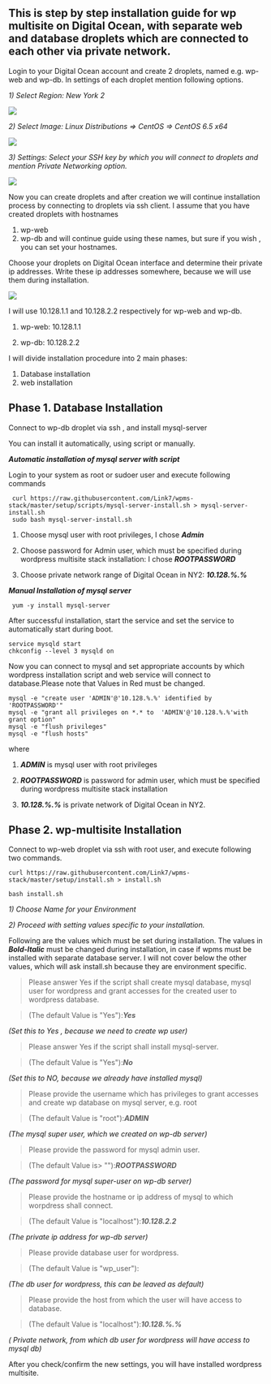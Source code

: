 This is step by step installation guide for wp multisite on Digital Ocean, with separate web and database droplets which are connected to each other via private network.
----------

Login to your Digital Ocean account and create 2 droplets, named e.g. wp-web and wp-db. In settings of each droplet mention following options.

*1)	Select Region: New York 2*

![](https://raw.githubusercontent.com/Link7/wpms-stack/master/docs/images/region.png)


*2)	Select Image: Linux Distributions => CentOS => CentOS 6.5 x64*

![](https://raw.githubusercontent.com/Link7/wpms-stack/master/docs/images/Image.png)

*3)	Settings: Select your SSH key by which you will connect to droplets and mention Private Networking option.*

![](https://raw.githubusercontent.com/Link7/wpms-stack/master/docs/images/settings.png)

Now you can create droplets and after creation we will continue installation process by connecting to droplets via ssh client.
I assume that you have created droplets with hostnames 
1) wp-web  
2) wp-db 
and will continue guide using these names, but sure if you wish , you can set your hostnames.

Choose your droplets on Digital Ocean interface and determine their private ip addresses.
Write these ip addresses somewhere, because we will use them during installation.

![](https://raw.githubusercontent.com/Link7/wpms-stack/master/docs/images/privateip.png)


 I will use 10.128.1.1 and 10.128.2.2 respectively for wp-web and wp-db.

1) wp-web:  10.128.1.1

2) wp-db:  10.128.2.2

I will divide installation procedure into 2 main phases: 
1.	Database installation
2.	 web installation


Phase 1. Database Installation
------------------------------

Connect to wp-db droplet via ssh , and install mysql-server 

You can install it automatically, using script or manually.

***Automatic installation of mysql server with script***

Login to your system as root or sudoer user and execute following commands

     curl https://raw.githubusercontent.com/Link7/wpms-stack/master/setup/scripts/mysql-server-install.sh > mysql-server-install.sh
     sudo bash mysql-server-install.sh
     
1)	Choose mysql user with root privileges, I chose ***Admin***

2)	Choose password for Admin user, which must be specified during wordpress multisite stack installation: I chose ***ROOTPASSWORD***

3)	Choose private network range of Digital Ocean in NY2: ***10.128.%.%*** 


***Manual Installation of mysql server***

     yum -y install mysql-server

After successful installation, start the service and set the service to automatically start during boot.

    service mysqld start
    chkconfig --level 3 mysqld on

Now you can connect to mysql and set appropriate accounts by which wordpress installation script and web service will connect to database.Please note that Values in Red must be changed.

    mysql -e "create user 'ADMIN'@'10.128.%.%' identified by 'ROOTPASSWORD'"  
    mysql -e "grant all privileges on *.* to  'ADMIN'@'10.128.%.%'with grant option" 
    mysql -e "flush privileges" 
    mysql -e "flush hosts"

where

1)	***ADMIN*** is mysql user with root privileges

2)	***ROOTPASSWORD*** is password for admin user, which must be specified during wordpress multisite stack  installation

3)	***10.128.%.%*** is private network of Digital Ocean in NY2.

Phase 2. wp-multisite Installation
----------------------------------

Connect to wp-web droplet via ssh with root user, and execute following two commands.

    curl https://raw.githubusercontent.com/Link7/wpms-stack/master/setup/install.sh > install.sh

    bash install.sh

*1)	Choose Name for your Environment*

*2)	Proceed with setting values specific to your installation.*

Following are the values which must be set during installation. The values in ***Bold-Italic*** must be changed during installation, in case if wpms must be installed with separate database server. I will not cover below  the other values, which will ask install.sh because they are environment specific. 

> Please answer Yes if the script shall create mysql database, mysql user for wordpress and grant accesses for the created user to wordpress database.

>(The default Value is "Yes"):***Yes***

*(Set this to Yes , because we need to create wp user)*

> Please answer Yes if the script shall install mysql-server.

>(The default Value is "Yes"):***No***

 *(Set this to NO, because we already have installed mysql)*
 
> Please provide the username which has privileges to grant accesses and create wp database on mysql server, e.g. root

>(The default Value is "root"):***ADMIN***

*(The mysql super user, which we created on wp-db server)*

> Please provide the password for mysql admin user.

>(The default Value is> ""):***ROOTPASSWORD***

*(The password for mysql super-user on wp-db server)*

> Please provide the hostname or ip address of mysql to which worpdress shall connect. 

>(The default Value is "localhost"):***10.128.2.2***

 *(The private ip address for wp-db server)*

> Please provide database user for wordpress.

>(The default Value is "wp_user"): 

*(The db user for wordpress, this can be leaved as default)*

> Please provide the host from which the user will have access to database.  

>(The default Value is "localhost"):***10.128.%.%***

*( Private network, from which db user for wordpress will have access to mysql db)*

After you check/confirm the new settings, you will have installed wordpress multisite. 
